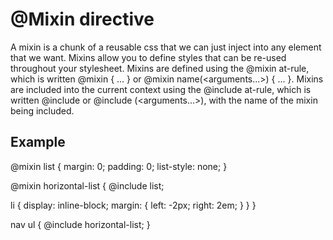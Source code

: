# @Mixin directive

A mixin is a chunk of a reusable css that we can just inject into any element that we want.
Mixins allow you to define styles that can be re-used throughout your stylesheet.
Mixins are defined using the @mixin at-rule, which is written @mixin <name> { ... } or @mixin name(<arguments...>) { ... }.
Mixins are included into the current context using the @include at-rule, which is written @include <name> or @include <name>(<arguments...>), with the name of the mixin being included.

## Example

@mixin list {
  margin: 0;
  padding: 0;
  list-style: none;
}

@mixin horizontal-list {
  @include list;

  li {
    display: inline-block;
    margin: {
      left: -2px;
      right: 2em;
    }
  }
}

nav ul {
  @include horizontal-list;
}